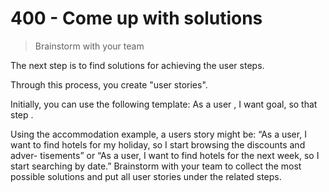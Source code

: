 # 400 - Come up with solutions

> Brainstorm with your team

The next step is to find solutions for achieving the user steps.

Through this process, you create "user stories". 

Initially, you can use the following template: As a user , I want goal, so that step . 

Using the accommodation example, a users story might be: “As a user, I want to find hotels for my holiday, so I start browsing the discounts and adver- tisements” or “As a user, I want to find hotels for the next week, so I start searching by date.” Brainstorm with your team to collect the most possible solutions and put all user stories under the related steps.
